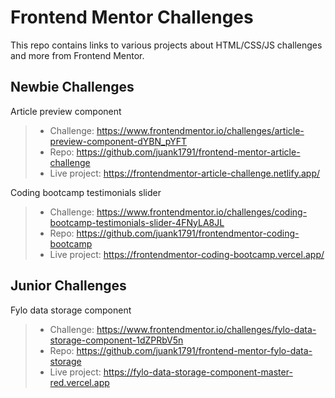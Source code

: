 # Frontend Mentor Challenges
This repo contains links to various projects about HTML/CSS/JS challenges and more from Frontend Mentor.

## Newbie Challenges

Article preview component
>  - Challenge: https://www.frontendmentor.io/challenges/article-preview-component-dYBN_pYFT
>  - Repo: https://github.com/juank1791/frontend-mentor-article-challenge
>  - Live project: https://frontendmentor-article-challenge.netlify.app/

Coding bootcamp testimonials slider
>  - Challenge: https://www.frontendmentor.io/challenges/coding-bootcamp-testimonials-slider-4FNyLA8JL
>  - Repo: https://github.com/juank1791/frontendmentor-coding-bootcamp
>  - Live project: https://frontendmentor-coding-bootcamp.vercel.app/

## Junior Challenges
Fylo data storage component
>  - Challenge: https://www.frontendmentor.io/challenges/fylo-data-storage-component-1dZPRbV5n
>  - Repo: https://github.com/juank1791/frontend-mentor-fylo-data-storage
>  - Live project: https://fylo-data-storage-component-master-red.vercel.app
